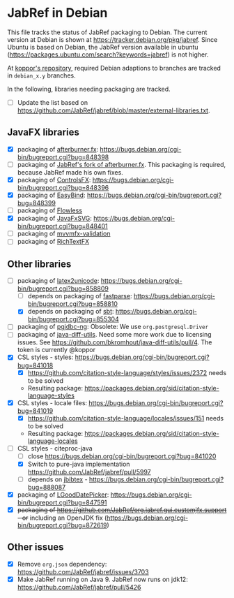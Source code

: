 # JabRef in Debian

This file tracks the status of JabRef packaging to Debian.
The current version at Debian is shown at <https://tracker.debian.org/pkg/jabref>.
Since Ubuntu is based on Debian, the JabRef version available in ubuntu (<https://packages.ubuntu.com/search?keywords=jabref>) is not higher.

At [koppor's repository](https://github.com/koppor/jabref/), required Debian adaptions to branches are tracked in `debian_x.y` branches.

In the following, libraries needing packaging are tracked.

- [ ] Update the list based on https://github.com/JabRef/jabref/blob/master/external-libraries.txt.

## JavaFX libraries

- [x] packaging of [afterburner.fx](http://afterburner.adam-bien.com/): https://bugs.debian.org/cgi-bin/bugreport.cgi?bug=848398
- [ ] packaging of [JabRef's fork of afterburner.fx](https://github.com/JabRef/afterburner.fx).
  This packaging is required, because JabRef made his own fixes.
- [x] packaging of [ControlsFX](http://fxexperience.com/controlsfx/): https://bugs.debian.org/cgi-bin/bugreport.cgi?bug=848396
- [x] packaging of [EasyBind](https://github.com/TomasMikula/EasyBind): https://bugs.debian.org/cgi-bin/bugreport.cgi?bug=848399
- [ ] packaging of [Flowless](https://github.com/TomasMikula/Flowless)
- [x] packaging of [JavaFxSVG](https://github.com/codecentric/javafxsvg): https://bugs.debian.org/cgi-bin/bugreport.cgi?bug=848401
- [ ] packaging of [mvvmfx-validation](https://github.com/sialcasa/mvvmFX/tree/develop/mvvmfx-validation)
- [ ] packaging of [RichTextFX](https://github.com/TomasMikula/RichTextFX)

## Other libraries

- [ ] packaging of [latex2unicode](https://github.com/tomtung/latex2unicode): https://bugs.debian.org/cgi-bin/bugreport.cgi?bug=858809
  - [ ] depends on packaging of [fastparse](https://github.com/lihaoyi/fastparse): https://bugs.debian.org/cgi-bin/bugreport.cgi?bug=858810
  - [x] depends on packaging of [sbt](https://github.com/sbt/sbt): https://bugs.debian.org/cgi-bin/bugreport.cgi?bug=855304
- [ ] packaging of [pgjdbc-ng](http://impossibl.github.io/pgjdbc-ng/): Obsolete: We use `org.postgresql.Driver`
- [ ] packaging of [java-diff-utils](https://github.com/bkromhout/java-diff-utils/). Need some more work due to licensing issues. See https://github.com/bkromhout/java-diff-utils/pull/4. The token is currently @koppor
- [x] CSL styles - styles: https://bugs.debian.org/cgi-bin/bugreport.cgi?bug=841018 
  - [x] https://github.com/citation-style-language/styles/issues/2372 needs to be solved
  - Resulting package: https://packages.debian.org/sid/citation-style-language-styles
- [x] CSL styles - locale files: https://bugs.debian.org/cgi-bin/bugreport.cgi?bug=841019
  - [x] https://github.com/citation-style-language/locales/issues/151 needs to be solved
  - Resulting package: https://packages.debian.org/sid/citation-style-language-locales
- [ ] CSL styles - citeproc-java
  - [ ] close https://bugs.debian.org/cgi-bin/bugreport.cgi?bug=841020
  - [x] Switch to pure-java implementation https://github.com/JabRef/jabref/pull/5997
  - [ ] depends on [jbibtex](https://github.com/jbibtex/jbibtex) - https://bugs.debian.org/cgi-bin/bugreport.cgi?bug=888087
- [x] packaging of [LGoodDatePicker](https://github.com/LGoodDatePicker/LGoodDatePicker): https://bugs.debian.org/cgi-bin/bugreport.cgi?bug=847591
- [x] <s>packaging of https://github.com/JabRef/org.jabref.gui.customjfx.support - or</s> including an OpenJDK fix (https://bugs.debian.org/cgi-bin/bugreport.cgi?bug=872619)

## Other issues

- [x] Remove `org.json` dependency: https://github.com/JabRef/jabref/issues/3703
- [x] Make JabRef running on Java 9. JabRef now runs on jdk12: https://github.com/JabRef/jabref/pull/5426
